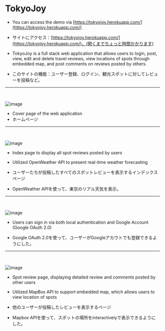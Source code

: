 # TokyoJoy

- You can access the demo via [https://tokyojoy.herokuapp.com/](https://tokyojoy.herokuapp.com/)
- サイトにアクセス：[https://tokyojoy.herokuapp.com/](https://tokyojoy.herokuapp.com/)、(開くまでちょっと時間かかります)


- TokyoJoy is a full stack web application that allows users to login, post, view, edit and delete travel reviews, view locations of spots through embedded map, and post comments on reviews posted by others.
- このサイトの機能：ユーザー登録、ログイン、観光スポットに対してレビューを投稿など。


* * *

<br>

![image](https://user-images.githubusercontent.com/60643858/107855022-4bf38400-6e63-11eb-8bdb-05287e9a6dfe.png)
- Cover page of the web application
- ホームページ


* * *

<br>

![image](https://user-images.githubusercontent.com/60643858/107854917-9fb19d80-6e62-11eb-956d-1f4ee791f9b7.png)
- Index page to display all spot reviews posted by users
- Utilized OpenWeather API to present real-time weather forecasting

- ユーザーたちが投稿したすべてのスポットレビューを表示するインデックスページ
- OpenWeather APIを使って、東京のリアル天気を表示。

* * *

<br>

![image](https://user-images.githubusercontent.com/60643858/107854929-b22bd700-6e62-11eb-8a06-1626411232e8.png)
- Users can sign in via both local authentication and Google Account (Google OAuth 2.0) 

- Google OAuth 2.0を使って、ユーザーがGoogleアカウトでも登録できるようにした。
* * *

<br>

![image](https://user-images.githubusercontent.com/60643858/107854960-db4c6780-6e62-11eb-8bb8-6d07d8388f5d.png)
- Spot review page, displaying detailed review and comments posted by other users
- Utilized MapBox API to support embedded map, which allows users to view location of spots

- 他のユーザーが投稿したレビューを表示するページ
- Mapbox APIを使って、スポットの場所をinteractivelyで表示できるようにした。

